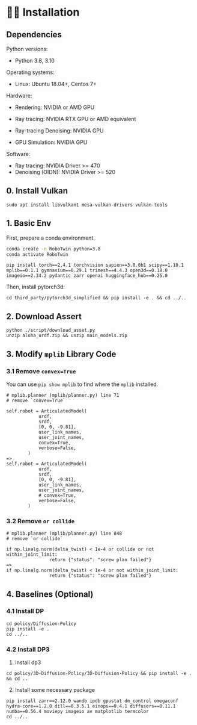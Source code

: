 # 🚴‍♂️ Installation
## **Dependencies**

Python versions:

* Python 3.8, 3.10

Operating systems:

* Linux: Ubuntu 18.04+, Centos 7+


Hardware:

* Rendering: NVIDIA or AMD GPU

* Ray tracing: NVIDIA RTX GPU or AMD equivalent

* Ray-tracing Denoising: NVIDIA GPU

* GPU Simulation: NVIDIA GPU

Software:

* Ray tracing: NVIDIA Driver >= 470
* Denoising (OIDN): NVIDIA Driver >= 520

## 0. Install Vulkan
```
sudo apt install libvulkan1 mesa-vulkan-drivers vulkan-tools
```

## 1. Basic Env
First, prepare a conda environment.
```bash
conda create -n RoboTwin python=3.8
conda activate RoboTwin
```

```
pip install torch==2.4.1 torchvision sapien==3.0.0b1 scipy==1.10.1 mplib==0.1.1 gymnasium==0.29.1 trimesh==4.4.3 open3d==0.18.0 imageio==2.34.2 pydantic zarr openai huggingface_hub==0.25.0
```

Then, install pytorch3d:
```
cd third_party/pytorch3d_simplified && pip install -e . && cd ../..
```

## 2. Download Assert
```
python ./script/download_asset.py
unzip aloha_urdf.zip && unzip main_models.zip
```

## 3. Modify `mplib` Library Code
### 3.1 Remove `convex=True`
You can use `pip show mplib` to find where the `mplib` installed.
```
# mplib.planner (mplib/planner.py) line 71
# remove `convex=True`

self.robot = ArticulatedModel(
            urdf,
            srdf,
            [0, 0, -9.81],
            user_link_names,
            user_joint_names,
            convex=True,
            verbose=False,
        )
=> 
self.robot = ArticulatedModel(
            urdf,
            srdf,
            [0, 0, -9.81],
            user_link_names,
            user_joint_names,
            # convex=True,
            verbose=False,
        )
```

### 3.2 Remove `or collide`
```
# mplib.planner (mplib/planner.py) line 848
# remove `or collide`

if np.linalg.norm(delta_twist) < 1e-4 or collide or not within_joint_limit:
                return {"status": "screw plan failed"}
=>
if np.linalg.norm(delta_twist) < 1e-4 or not within_joint_limit:
                return {"status": "screw plan failed"}
```

## 4. Baselines (Optional)
### 4.1 Install DP
```
cd policy/Diffusion-Policy
pip install -e .
cd ../..
```

### 4.2 Install DP3
1. Install dp3
```
cd policy/3D-Diffusion-Policy/3D-Diffusion-Policy && pip install -e . && cd ..
```
2. Install some necessary package
```
pip install zarr==2.12.0 wandb ipdb gpustat dm_control omegaconf hydra-core==1.2.0 dill==0.3.5.1 einops==0.4.1 diffusers==0.11.1 numba==0.56.4 moviepy imageio av matplotlib termcolor
cd ../..
```
